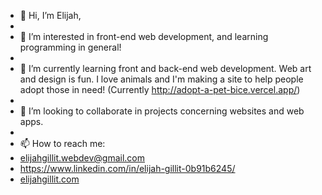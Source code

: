 - 👋 Hi, I’m Elijah,
- 
- 👀 I’m interested in front-end web development, and learning programming in general!
- 
- 🌱 I’m currently learning front and back-end web development. Web art and design is fun. I love animals and I'm making a site to help people adopt those in need! (Currently http://adopt-a-pet-bice.vercel.app/)
- 
- 💞️ I’m looking to collaborate in projects concerning websites and web apps.
- 
- 📫 How to reach me: 
-   elijahgillit.webdev@gmail.com 
-   https://www.linkedin.com/in/elijah-gillit-0b91b6245/
-   [elijahgillit.com](http://elijahgillit.com/)
